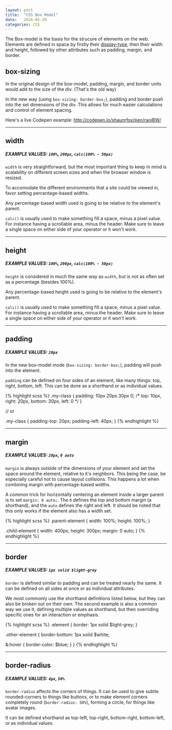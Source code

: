 ```yaml
---
layout: post
title:  "CSS Box Model"
date:   2016-05-20
categories: CSS
---
```


The Box-model is the basis for the strucure of elements on the web. Elements are defined in space by firstly their [display-type](#css-display), then their width and height, followed by other attributes such as padding, margin, and border.

## box-sizing

In the original design of the box-model, padding, margin, and border units would add to the size of the div. (That's the old way)

In the new way (using `box-sizing: border-box;`), padding and border push into the set dimensions of the div. This allows for much easier calculations and control of element spacing.

Here's a live Codepen example: <http://codepen.io/shaunrfox/pen/raojBW/>

---

## width

##### EXAMPLE VALUES: `100%`, `200px`, `calc(100% - 50px)`

`width` is very straightforward, but the most important thing to keep in mind is scalability on different screen sizes and when the browser window is resized.

To accomodate the different environments that a site could be viewed in, favor setting percentage-based widths.

Any percentage-based width used is going to be relative to the element's parent.

`calc()` is usually used to make something fill a space, minus a pixel value. For instance having a scrollable area, minus the header. Make sure to leave a single space on either side of your operator or it won't work.

---

## height

##### EXAMPLE VALUES: `100%`, `200px`, `calc(100% - 50px)`

`height` is considered in much the same way as `width`, but is not as often set as a percentage (besides 100%).

Any percentage-based height used is going to be relative to the element's parent.

`calc()` is usually used to make something fill a space, minus a pixel value. For instance having a scrollable area, minus the header. Make sure to leave a single space on either side of your operator or it won't work.

---

## padding

##### EXAMPLE VALUES: `20px`

In the new box-model mode (`box-sizing: border-box;`), padding will push into the element.

`padding` can be defined on four sides of an element, like many things: top, right, bottom, left. This can be done as a shorthand or as individual values.

{% highlight scss %}
.my-class {
  padding: 10px 20px 30px 0;
  /* top: 10px, right: 20px, bottom: 30px, left: 0 */
}

// or

.my-class {
  padding-top: 20px;
  padding-left: 40px;
}
{% endhighlight %}

---

## margin

##### EXAMPLE VALUES: `20px`, `0 auto`

`margin` is always outside of the dimensions of your element and set the space around the element, relative to it's neighbors. This being the case, be especially careful not to cause layout collisions. This happens a lot when combining margin with percentage-based widths.

A common trick for horizontally centering an element inside a larger parent is to set `margin: 0 auto;`. The `0` defines the top and bottom margin (a shorthand), and the `auto` defines the right and left. It should be noted that this only works if the element also has a width set.

{% highlight scss %}
.parent-element {
  width: 100%;
  height: 100%;
}

.child-element {
  width: 400px;
  height: 300px;
  margin: 0 auto;
}
{% endhighlight %}

---

## border

##### EXAMPLE VALUES: `1px solid $light-grey`

`border` is defined similar to padding and can be treated nearly the same. It can be defined on all sides at once or as individual attributes.

We most commonly use the shorthand definitions listed below, but they can also be broken out on their own. The second example is also a common way we use it, defining multiple values as shorthand, but then overriding specific ones for an interaction or emphasis.

{% highlight scss %}
.element {
  border: 1px solid $light-grey;
}

.other-element {
  border-bottom: 1px solid $white;

  &:hover {
    border-color: $blue;
  }
}
{% endhighlight %}

---

## border-radius

##### EXAMPLE VALUES: `4px`, `50%`

`border-radius` affects the corners of things. It can be used to give subtle rounded-corners to things like buttons, or to make element corners completely round (`border-radius: 50%`), forming a circle, for things like avatar images.

It can be defined shorthand as top-left, top-right, bottom-right, bottom-left, or as individual values.